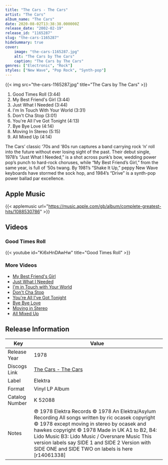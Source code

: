 ```yaml
---
title: "The Cars - The Cars"
artist: "The Cars"
album_name: "The Cars"
date: 2020-08-02T13:38:38.000000Z
release_date: "2002-02-19"
release_id: "1165287"
slug: "the-cars-1165287"
hideSummary: true
cover:
    image: "the-cars-1165287.jpg"
    alt: "The Cars by The Cars"
    caption: "The Cars by The Cars"
genres: ["Electronic", "Rock"]
styles: ["New Wave", "Pop Rock", "Synth-pop"]
---
```


{{< img src="the-cars-1165287.jpg" title="The Cars by The Cars" >}}

<!-- section break -->

1. Good Times Roll (3:44)
2. My Best Friend's Girl (3:44)
3. Just What I Needed (3:44)
4. I'm In Touch With Your World (3:31)
5. Don't Cha Stop (3:01)
6. You're All I've Got Tonight (4:13)
7. Bye Bye Love (4:14)
8. Moving In Stereo (5:15)
9. All Mixed Up (4:14)

<!-- section break -->


The Cars’ classic ‘70s and ‘80s run captures a band carrying rock ‘n’ roll into the future without ever losing sight of the past. Their debut single, 1978’s “Just What I Needed,” is a shot across punk’s bow, wedding power pop’s punch to hard-rock choruses, while “My Best Friend’s Girl,” from the same year, is full of ‘50s twang. By 1981’s “Shake It Up,” peppy New Wave keyboards have stormed the sock hop, and 1984’s “Drive” is a synth-pop power ballad par excellence.



## Apple Music
{{< applemusic url="https://music.apple.com/gb/album/complete-greatest-hits/1088530786" >}}





## Videos
### Good Times Roll
{{< youtube id="Ki6xHnDAwHw" title="Good Times Roll" >}}<br>

### More Videos

- [My Best Friend's Girl](https://www.youtube.com/watch?v=j-dfrHkaXuE)
- [Just What I Needed](https://www.youtube.com/watch?v=naOzftxOKig)
- [I'm in Touch with Your World](https://www.youtube.com/watch?v=GMYzaqupprQ)
- [Don't Cha Stop](https://www.youtube.com/watch?v=pg9MIstRhko)
- [You're All I've Got Tonight](https://www.youtube.com/watch?v=UZ1VZLMJ8D8)
- [Bye Bye Love](https://www.youtube.com/watch?v=4ghKhEg8VX8)
- [Moving in Stereo](https://www.youtube.com/watch?v=y5oPZFDci80)
- [All Mixed Up](https://www.youtube.com/watch?v=VFXsdQb35Io)


## Release Information
|  Key           | Value                                                |
| ---------------| ---------------------------------------------------- |
| Release Year   | 1978                                   |
| Discogs Link   | [The Cars - The Cars](https://www.discogs.com/release/1165287-The-Cars-The-Cars) |
| Label          | Elektra |
| Format         | Vinyl LP Album |
| Catalog Number | K 52088 |
| Notes | ℗ 1978 Elektra Records © 1978 An Elektra/Asylum Recording  All songs written by ric ocasek copyright © 1978 except moving in stereo by ocasek and hawkes copyright © 1978 Made in UK A1 to B2, B4: Lido Music B3: Lido Music / Oversnare Music  This version labels say SIDE 1 and SIDE 2 Version with SIDE ONE and SIDE TWO on labels is here [r14061338] |